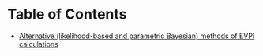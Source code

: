 # Table of Contents

-   [Alternative (likelihood-based and parametric Bayesian) methods of EVPI calculations](https://resplab.github.io/predtools/articles/mROC.html)
